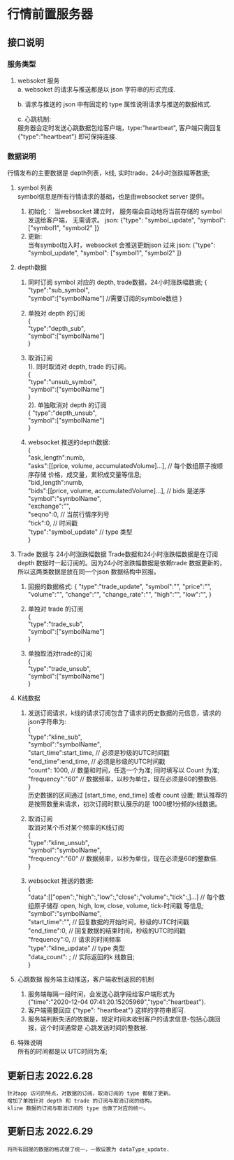 # 行情前置服务器

## 接口说明

### 服务类型

1. websoket 服务  
   a. websoket 的请求与推送都是以 json 字符串的形式完成. 

   b. 请求与推送的 json 中有固定的 type 属性说明请求与推送的数据格式.

   c. 心跳机制:  
    服务器会定时发送心跳数据包给客户端，type:"heartbeat", 客户端只需回复 {"type":"heartbeat"} 即可保持连接.


### 数据说明
行情发布的主要数据是 depth列表，k线, 实时trade，24小时涨跌幅等数据;

1. symbol 列表  
   symbol信息是所有行情请求的基础，也是由websocket server 提供。
   1) 初始化： 当websocket 建立时， 服务端会自动地将当前存储的 symbol 发送给客户端， 无需请求。 
        json: {"type": "symbol_update", "symbol": ["symbol1", "symbol2" ]}
   2) 更新:  
       当有symbol加入时，websocket 会推送更新json 过来
       json: {"type": "symbol_update", "symbol": ["symbol1", "symbol2" ]}

2. depth数据 
    1) 同时订阅  symbol 对应的 depth, trade数据，24小时涨跌幅数据; 
    {  
        "type":"sub_symbol",  
        "symbol":["symbolName"]  //需要订阅的symbole数组
    }  

    2) 单独对 depth 的订阅  
    {  
        "type":"depth_sub",  
        "symbol":["symbolName"]   
    }

    3) 取消订阅  
      1). 同时取消对 depth, trade 的订阅。  
        {  
            "type":"unsub_symbol",  
            "symbol":["symbolName"]   
        }  
      2). 单独取消对 depth 的订阅  
        {
            "type":"depth_unsub",  
            "symbol":["symbolName"]   
        }

    4) websocket 推送的depth数据:  
    {  
        "ask_length":numb,  
        "asks":[[price, volume, accumulatedVolume]...],  // 每个数组原子按顺序存储 价格，成交量，累积成交量等信息;  
        "bid_length":numb,  
        "bids":[[price, volume, accumulatedVolume]...],  // bids 是逆序
        "symbol":"symbolName",  
        "exchange":"",  
        "seqno":0,  // 当前行情序列号  
        "tick":0,   // 时间戳  
        "type":"symbol_update"     // type 类型   
    }



3. Trade 数据与 24小时涨跌幅数据
    Trade数据和24小时涨跌幅数据是在订阅 depth 数据时一起订阅的。因为24小时涨跌幅数据是依赖trade 数据更新的，所以这两类数据是放在同一个json 数据结构中回报。  
    1)  回报的数据格式:
    {
        "type":"trade_update",
        "symbol":"",
        "price":"",
        "volume":"",
        "change":"",
        "change_rate":"",
        "high":"",
        "low":"",
    }

    2) 单独对 trade 的订阅  
        {  
            "type":"trade_sub",  
            "symbol":["symbolName"]   
        }

    3)  单独取消对trade的订阅  
    {  
        "type":"trade_unsub",  
        "symbol":["symbolName"]           
    }


4. K线数据
    1) 发送订阅请求，k线的请求订阅包含了请求的历史数据的元信息，请求的json字符串为:     
    {   
        "type":"kline_sub",    
        "symbol":"symbolName",  
        "start_time":start_time,    // 必须是秒级的UTC时间戳   
        "end_time":end_time,        // 必须是秒级的UTC时间戳  
        "count": 1000,              // 数量和时间，任选一个为准; 同时填写以 Count 为准;  
        "frequency":"60"            // 数据频率，以秒为单位，现在必须是60的整数倍.  
    }  
    历史数据的区间通过 [start_time, end_time] 或者 count 设置; 默认推荐的是按照数量来请求，初次订阅时默认展示的是 1000根1分频的k线数据。

    2) 取消订阅  
        取消对某个币对某个频率的K线订阅  
    {   
        "type":"kline_unsub",    
        "symbol":"symbolName",  
        "frequency":"60"            // 数据频率，以秒为单位，现在必须是60的整数倍.  
    }    

    3) websocket 推送的数据:  
    {  
        "data":[["open":,"high":,"low":,"close":,"volume":,"tick":,]...]  // 每个数组原子储存 open, high, low, close, volume, tick-时间戳 等信息;
        "symbol":"symbolName",    
        "start_time":"",    // 回复数据的开始时间，秒级的UTC时间戳   
        "end_time":0,       // 回复数据的结束时间，秒级的UTC时间戳   
        "frequency":0,      // 请求的时间频率  
        "type":"kline_update"     // type 类型   
        "data_count": ;     // 实际返回的k 线数目;  
    }    

5. 心跳数据
    服务端主动推送，客户端收到返回的机制  
    1) 服务端每隔一段时间，会发送心跳字段给客户端形式为   
    {"time":"2020-12-04 07:41:20.15205969","type":"heartbeat"}.  
    2) 客户端需要回应  {"type": "heartbeat"} 这样的字符串即可.  
    3) 服务端判断失活的依据是，规定时间未收到客户的请求信息-包括心跳回报，这个时间通常是 心跳发送时间的整数被.

6. 特殊说明  
    所有的时间都是以 UTC时间为准;
   
## 更新日志 2022.6.28  
    针对app 访问的特点，对数据的订阅，取消订阅的 type 都做了更新。  
    增加了单独针对 depth 和 trade 的订阅与取消订阅的结构。
    kline 数据的订阅与取消订阅的 type 也做了对应的统一。

## 更新日志 2022.6.29
    将所有回报的数据的格式做了统一，一致设置为 dataType_update.

    
